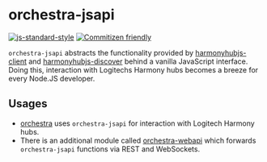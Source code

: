 # orchestra-jsapi
[![js-standard-style](https://img.shields.io/badge/code%20style-standard-brightgreen.svg)](http://standardjs.com/) [![Commitizen friendly](https://img.shields.io/badge/commitizen-friendly-brightgreen.svg)](http://commitizen.github.io/cz-cli/)

`orchestra-jsapi` abstracts the functionality provided by [harmonyhubjs-client](https://github.com/swissmanu/harmonyhubjs-client) and [harmonyhubjs-discover](https://github.com/swissmanu/harmonyhubjs-discover) behind a vanilla JavaScript interface. Doing this, interaction with Logitechs Harmony hubs becomes a breeze for every Node.JS developer.


## Usages
* [orchestra](https://github.com/swissmanu/orchestra) uses `orchestra-jsapi` for interaction with Logitech Harmony hubs.
* There is an additional module called [orchestra-webapi](https://github.com/swissmanu/orchestra-webapi) which forwards `orchestra-jsapi` functions via REST and WebSockets.
